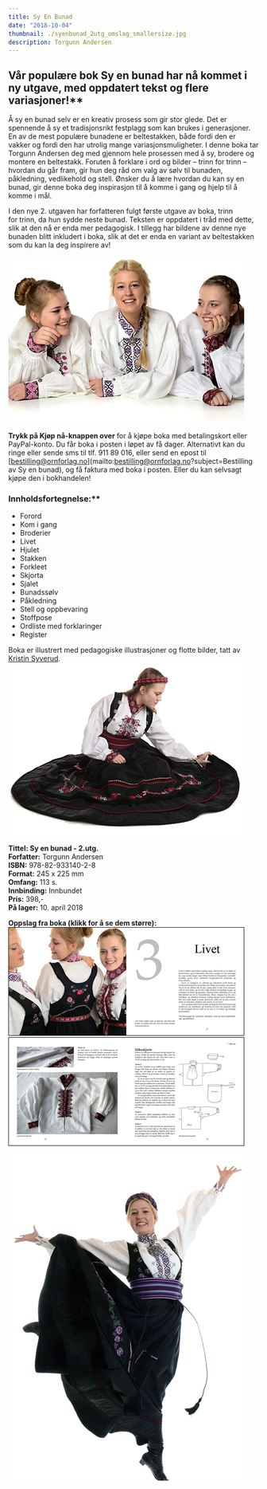 ```yaml
---
title: Sy En Bunad
date: "2018-10-04"
thumbnail: ./syenbunad_2utg_omslag_smallersize.jpg
description: Torgunn Andersen
---
```


## Vår populære bok Sy en bunad har nå kommet i ny utgave, med oppdatert tekst og flere variasjoner!\*\*

Å sy en bunad selv er en kreativ prosess som gir stor glede. Det er spennende å sy et tradisjonsrikt festplagg som kan brukes i generasjoner. En av de mest populære bunadene er beltestakken, både fordi den er vakker og fordi den har utrolig mange variasjonsmuligheter. I denne boka tar Torgunn Andersen deg med gjennom hele prosessen med å sy, brodere og montere en beltestakk. Foruten å forklare i ord og bilder – trinn for trinn – hvordan du går fram, gir hun deg råd om valg av sølv til bunaden, påkledning, vedlikehold og stell. Ønsker du å lære hvordan du kan sy en bunad, gir denne boka deg inspirasjon til å komme i gang og hjelp til å komme i mål.

I den nye 2. utgaven har forfatteren fulgt første utgave av boka, trinn for trinn, da hun sydde neste bunad. Teksten er oppdatert i tråd med dette, slik at den nå er enda mer pedagogisk. I tillegg har bildene av denne nye bunaden blitt inkludert i boka, slik at det er enda en variant av beltestakken som du kan la deg inspirere av!

![broderier sy en bunad](./Broderier.png)

**Trykk på Kjøp nå-knappen over** for å kjøpe boka med betalingskort eller PayPal-konto. Du får boka i posten i løpet av få dager. Alternativt kan du ringe eller sende sms til tlf. 911 89 016, eller send en epost til [bestilling@ornforlag.no](mailto:bestilling@ornforlag.no?subject=Bestilling av Sy en bunad), og få faktura med boka i posten. Eller du kan selvsagt kjøpe den i bokhandelen!

### Innholdsfortegnelse:\*\*

- Forord
- Kom i gang
- Broderier
- Livet
- Hjulet
- Stakken
- Forkleet
- Skjorta
- Sjalet
- Bunadssølv
- Påkledning
- Stell og oppbevaring
- Stoffpose
- Ordliste med forklaringer
- Register

Boka er illustrert med pedagogiske illustrasjoner og flotte bilder, tatt av [Kristin Syverud](http://www.syverudfoto.no/).  
![Sy en bunad hjulet](./Hjulet.png)

**Tittel: Sy en bunad - 2.utg.**  
**Forfatter:** Torgunn Andersen  
**ISBN:** 978-82-933140-2-8  
**Format:** 245 x 225 mm  
**Omfang:** 113 s.  
**Innbinding:** Innbundet  
**Pris:** 398,-  
**På lager:** 10. april 2018

**Oppslag fra boka (klikk for å se dem større):**  
[![sy en bunad materie](./Sy_en_bunad_materie_s26-27_small.jpg)](./Sy_en_bunad_materie_s26-27_med.jpg)  
[![sy en bunad materie](./Sy_en_bunad_materie_s72-73_small.jpg)](./Sy_en_bunad_materie_s72-73_med.jpg)

![kom igang  sy en bunad](./KomIgang.png)
